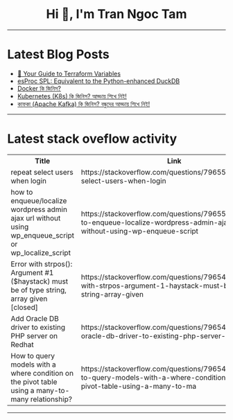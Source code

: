 <h1 align="center">Hi 👋, I'm Tran Ngoc Tam</h1>

---

# Latest Blog Posts 
<!-- BLOG-POST-LIST:START -->
- [🧠 Your Guide to Terraform Variables](https://dev.to/terraformmonkey/your-guide-to-terraform-variables-27kb)
- [esProc SPL: Equivalent to the Python-enhanced DuckDB](https://dev.to/serina_8340/esproc-spl-equivalent-to-the-python-enhanced-duckdb-29if)
- [Docker কি জিনিস?](https://dev.to/emdadulislam/docker-ki-jinis-21ah)
- [Kubernetes &lpar;K8s&rpar; কি জিনিস? আড্ডায় শিখে নিই!](https://dev.to/emdadulislam/kubernetes-k8s-ki-jinis-aaddddaay-shikhe-nii-30p5)
- [কাফকা &lpar;Apache Kafka&rpar; কি জিনিস? বন্ধুদের আড্ডায় শিখে নিই!](https://dev.to/emdadulislam/kaaphkaa-apache-kafka-ki-jinis-bndhuder-aaddddaay-shikhe-nii-1o0o)
<!-- BLOG-POST-LIST:END -->

---

# Latest stack oveflow activity
<table>
  <tr><th>Title</th><th>Link</th></tr>
  <!-- STACKOVERFLOW:START --><tr><td>repeat select users when login</td><td>https://stackoverflow.com/questions/79655407/repeat-select-users-when-login</td></tr><tr><td>how to enqueue/localize wordpress admin ajax url without using wp_enqueue_script or wp_localize_script</td><td>https://stackoverflow.com/questions/79655231/how-to-enqueue-localize-wordpress-admin-ajax-url-without-using-wp-enqueue-script</td></tr><tr><td>Error with strpos&lpar;&rpar;: Argument #1 &lpar;$haystack&rpar; must be of type string, array given [closed]</td><td>https://stackoverflow.com/questions/79654812/error-with-strpos-argument-1-haystack-must-be-of-type-string-array-given</td></tr><tr><td>Add Oracle DB driver to existing PHP server on Redhat</td><td>https://stackoverflow.com/questions/79654452/add-oracle-db-driver-to-existing-php-server-on-redhat</td></tr><tr><td>How to query models with a where condition on the pivot table using a many-to-many relationship?</td><td>https://stackoverflow.com/questions/79654400/how-to-query-models-with-a-where-condition-on-the-pivot-table-using-a-many-to-ma</td></tr><!-- STACKOVERFLOW:END -->
</table>

---



